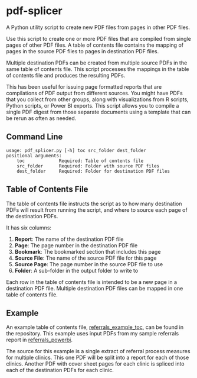 # pdf-splicer
A Python utility script to create new PDF files from pages in other PDF files.    

Use this script to create one or more PDF files that are compiled from single 
pages of other PDF files.  A table of contents file contains the mapping of pages 
in the source PDF files to pages in destination PDF files.    

Multiple destination PDFs can be created from multiple source PDFs in the same 
table of contents file.  This script processes the mappings in the table of 
contents file and produces the resulting PDFs.    

This has been useful for issuing page formatted reports that are compilations of 
PDF output from different sources.  You might have PDFs that you collect from 
other groups, along with visualizations from R scripts, Python scripts, 
or Power BI exports.  This script allows you to compile a single PDF digest from 
those separate documents using a template that can be rerun as often as needed.    

## Command Line     
```    
usage: pdf_splicer.py [-h] toc src_folder dest_folder    
positional arguments:    
    toc             Required: Table of contents file    
    src_folder      Required: Folder with source PDF files        
    dest_folder     Required: Folder for destination PDF files    
```    

## Table of Contents File    
The table of contents file instructs the script as to how many destination PDFs 
will result from running the script, and where to source each page of the 
destination PDFs. 

It has six columns:
1. **Report**: The name of the destination PDF file
2. **Page**: The page number in the destination PDF file
3. **Bookmark**: The bookmarked section that includes this page
4. **Source File**: The name of the source PDF file for this page
5. **Source Page**: The page number in the source PDF file to use
6. **Folder**: A sub-folder in the output folder to write to 

Each row in the table of contents file is intended to be a new page in a 
destination PDF file.  Multiple destination PDF files can be mapped in one 
table of contents file.    

## Example    
An example table of contents file, [referrals_example_toc](https://github.com/907sjl/pdf-splicer/blob/main/referrals_example_toc.csv), 
can be found in the repository.  This example uses input PDFs from my sample 
referrals report in [referrals_powerbi](https://github.com/907sjl/referrals_powerbi).    

The source for this example is a single extract of referral process measures 
for multiple clinics.  This one PDF will be split into a report for each of those 
clinics.  Another PDF with cover sheet pages for each clinic is spliced into each 
of the destination PDFs for each clinic.    
